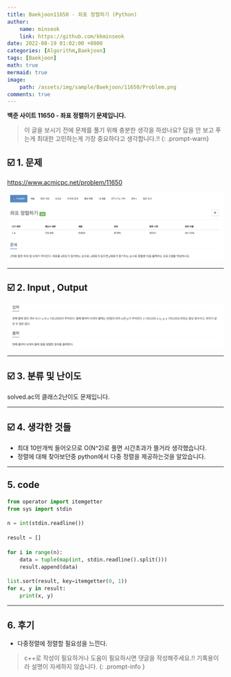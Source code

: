 ```yaml
---
title: Baekjoon11650 - 좌표 정렬하기 (Python)
author: 
    name: minseok
    link: https://github.com/kkminseok
date: 2022-08-19 01:02:00 +0800
categories: [Algorithm,Baekjoon]
tags: [Baekjoon]
math: true
mermaid: true
image: 
    path: /assets/img/sample/Baekjoon/11650/Problem.png
comments: true
---
```


**백준 사이트 11650 - 좌표 정렬하기 문제입니다.**

> 이 글을 보시기 전에 문제를 풀기 위해 충분한 생각을 하셨나요? 답을 안 보고 푸는게 최대한 고민하는게 가장 중요하다고 생각합니다.!!
{: .prompt-warn}

## ☑️ 1. 문제
<https://www.acmicpc.net/problem/11650>


![](/assets/img/sample/Baekjoon/11650/Problem.png)

-----  

## ☑️ 2. Input , Output
![](/assets/img/sample/Baekjoon/11650/input.png)


-----  

## ☑️ 3. 분류 및 난이도

solved.ac의 클래스2난이도 문제입니다.

-----  

## ☑️ 4. 생각한 것들

- 최대 10만개씩 들어오므로 O(N^2)로 풀면 시간초과가 뜰거라 생각했습니다.
- 정렬에 대해 찾아보던중 python에서 다중 정렬을 제공하는것을 알았습니다.



-----  

## 5. code

```python
from operator import itemgetter
from sys import stdin

n = int(stdin.readline())

result = []

for i in range(n):
    data = tuple(map(int, stdin.readline().split()))
    result.append(data)

list.sort(result, key=itemgetter(0, 1))
for x, y in result:
    print(x, y)


```

-----

## 6. 후기

- 다중정렬에 정렬할 필요성을 느낀다.

> c++로 작성이 필요하거나 도움이 필요하시면 댓글을 작성해주세요.!! 기록용이라 설명이 자세하지 않습니다.
{: .prompt-info }